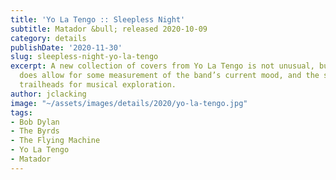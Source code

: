 ```yaml
---
title: 'Yo La Tengo :: Sleepless Night'
subtitle: Matador &bull; released 2020-10-09
category: details
publishDate: '2020-11-30'
slug: sleepless-night-yo-la-tengo
excerpt: A new collection of covers from Yo La Tengo is not unusual, but their frequency
  does allow for some measurement of the band’s current mood, and the songs are always
  trailheads for musical exploration.
author: jclacking
image: "~/assets/images/details/2020/yo-la-tengo.jpg"
tags:
- Bob Dylan
- The Byrds
- The Flying Machine
- Yo La Tengo
- Matador
---
```



